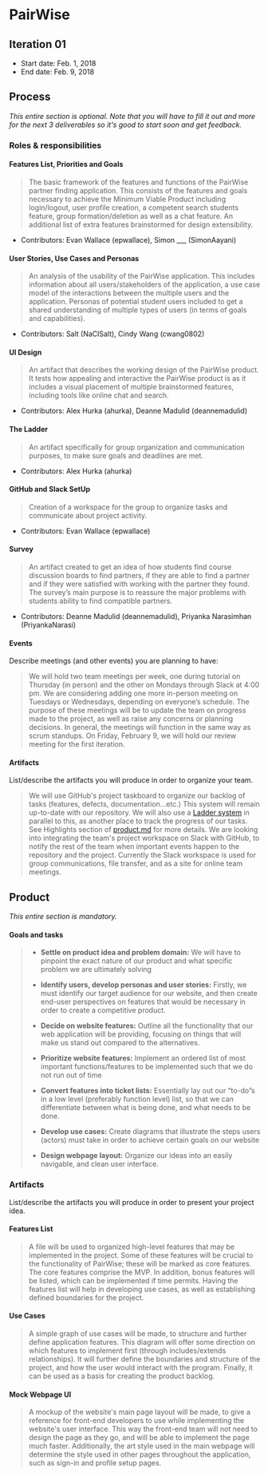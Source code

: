 # PairWise



## Iteration 01

 * Start date: Feb. 1, 2018
 * End date: Feb. 9, 2018

## Process

_This entire section is optional. Note that you will have to fill it out and more for the next 3 deliverables so it's good to start soon and get feedback._

### Roles & responsibilities

#### Features List, Priorities and Goals 
> The basic framework of the features and functions of the PairWise partner finding application. This consists of the features and goals necessary to achieve the Minimum Viable Product including login/logout, user profile creation, a competent search students feature, group formation/deletion as well as a chat feature. An additional list of extra features brainstormed for design extensibility. 
* Contributors: Evan Wallace (epwallace), Simon ___ (SimonAayani)

#### User Stories, Use Cases and Personas

> An analysis of the usability of the PairWise application. This includes information about all users/stakeholders of the application, a use case model of the interactions between the multiple users and the application. Personas of potential student users included to get a shared understanding of multiple types of users (in terms of goals and capabilities).
* Contributors: Salt (NaClSalt), Cindy Wang (cwang0802)

#### UI Design

> An artifact that describes the working design of the PairWise product. It tests how appealing and interactive the PairWise product is as it includes a visual placement of multiple brainstormed features, including tools like online chat and search.
* Contributors: Alex Hurka (ahurka), Deanne Madulid (deannemadulid)

#### The Ladder

> An artifact specifically for group organization and communication purposes, to make sure goals and deadlines are met. 
* Contributors: Alex Hurka (ahurka)

#### GitHub and Slack SetUp

> Creation of a workspace for the group to organize tasks and communicate about project activity. 
* Contributors: Evan Wallace (epwallace)

#### Survey

> An artifact created to get an idea of how students find course discussion boards to find partners, if they are able to find a partner and if they were satisfied with working with the partner they found. The survey’s main purpose is to reassure the major problems with students ability to find compatible partners.
* Contributors: Deanne Madulid (deannemadulid), Priyanka Narasimhan (PriyankaNarasi)


#### Events

Describe meetings (and other events) you are planning to have:

  > We will hold two team meetings per week, one during tutorial on Thursday (in person) and the other on Mondays through Slack at 4:00 pm. We are considering adding one more in-person meeting on Tuesdays or Wednesdays, depending on everyone’s schedule. The purpose of these meetings will be to update the team on progress made to the project, as well as raise any concerns or planning decisions. In general, the meetings will function in the same way as scrum standups.
  > On Friday, February 9, we will hold our review meeting for the first iteration.

#### Artifacts

List/describe the artifacts you will produce in order to organize your team.

  > We will use GitHub's project taskboard to organize our backlog of tasks (features, defects, documentation...etc.) This system will remain up-to-date with our repository. We will also use a [Ladder system](https://docs.google.com/document/d/1QSICkmNKqWTZWZ_YjbdnL1I6kxU0awre4iaVYLc47ds) in parallel to this, as another place to track the progress of our tasks. See Highlights section of [product.md](./product.md) for more details.
  > We are looking into integrating the team's project workspace on Slack with GitHub, to notify the rest of the team when important events happen to the repository and the project. Currently the Slack workspace is used for group communications, file transfer, and as a site for online team meetings.

## Product

_This entire section is mandatory._

#### Goals and tasks
  >* **Settle on product idea and problem domain:**
  > We will have to pinpoint the exact nature of our product and what specific problem we are ultimately solving
  >
  >* **Identify users, develop personas and user stories:**
  > Firstly, we must identify our target audience for our website, and then create end-user perspectives on features that would be necessary in order to create a competitive product.
  >
  >* **Decide on website features:**
  > Outline all the functionality that our web application will be providing, focusing on things that will make us stand out compared to the alternatives.
  >
  >* **Prioritize website features:**
  > Implement an ordered list of most important functions/features to be implemented such that we do not run out of time
  >
  >* **Convert features into ticket lists:**
  > Essentially lay out our “to-do”s in a low level (preferably function level) list, so that we can differentiate between what is being done, and what needs to be done.
  >
  >* **Develop use cases:**
  > Create diagrams that illustrate the steps users (actors) must take in order to achieve certain goals on our website
  >
  >* **Design webpage layout:**
  > Organize our ideas into an easily navigable, and clean user interface. 

### Artifacts

List/describe the artifacts you will produce in order to present your project idea.

#### Features List

> A file will be used to organized high-level features that may be implemented in the project.
> Some of these features will be crucial to the functionality of PairWise; these will be
> marked as core features. The core features comprise the MVP. In addition, bonus features
> will be listed, which can be implemented if time permits. Having the features list will help
> in developing use cases, as well as establishing defined boundaries for the project.

#### Use Cases

> A simple graph of use cases will be made, to structure and further define application features.
> This diagram will offer some direction on which features to implement first (through
> includes/extends relationships). It will further define the boundaries and structure of the
> project, and how the user would interact with the program. Finally, it can be used as a basis
> for creating the product backlog.

#### Mock Webpage UI

> A mockup of the website's main page layout will be made, to give a reference for front-end
> developers to use while implementing the website's user interface. This way the front-end team
> will not need to design the page as they go, and will be able to implement the page much faster.
> Additionally, the art style used in the main webpage will determine the style used in other pages
> throughout the application, such as sign-in and profile setup pages.
